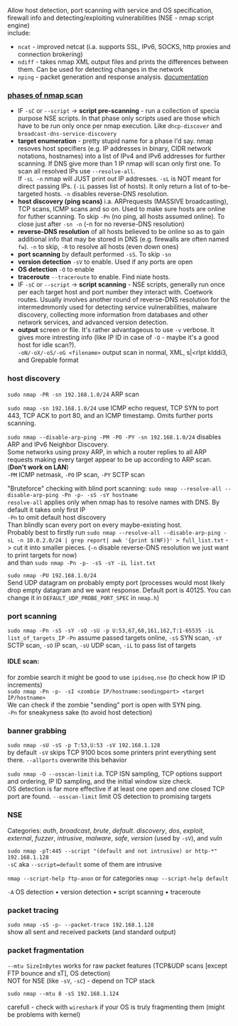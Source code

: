 Allow host detection, port scanning with service and OS specification, firewall info and detecting/exploiting vulnerabilities (NSE - nmap script engine)  
include: 
- `ncat` - improved netcat (i.a. supports SSL, IPv6, SOCKS, http proxies and connection brokering)  
- `ndiff` - takes nmap XML output files and prints the differences between them. Can be used for detecting changes in the network  
- `nping` - packet generation and response analysis. [documentation](https://nmap.org/book/nping-man.html)  
### [phases of nmap scan](https://nmap.org/book/nmap-phases.html)
- IF `-sC` or `--script` -> **script pre-scanning** - run a collection of specia purpose NSE scripts. In that phase only scripts used are those which have to be run only once per nmap execution. Like `dhcp-discover` and `broadcast-dns-service-discovery`  
- **target enumeration** - pretty stupid name for a phase I'd say. nmap resoves host specifiers (e.g. IP addresses in binary, CIDR network notations, hostnames) into a list of IPv4 and IPv6 addresses for further scanning. If DNS give more than 1 IP nmap will scan only first one. To scan all resolved IPs use `--resolve-all`.  
If `-sL -n` nmap will JUST print out IP addresses. `-sL` is NOT meant for direct passing IPs. (`-iL` passes list of hosts). It only return a list of to-be-targeted hosts. `-n` disables reverse-DNS resolution. 
- **host discovery (ping scans)** i.a. ARPrequests (MASSIVE broadcasting), TCP scans, ICMP scans and so on. Used to make sure hosts are online for futher scanning. To skip `-Pn` (no ping, all hosts assumed online). To close just after `-sn -n` (-n for no reverse-DNS resolution)  
- **reverse-DNS resolution** of all hosts believed to be online so as to gain additional info that may be stored in DNS (e.g. firewalls are often named `fw`). `-n` to skip, `-R` to resolve all hosts (even down ones)  
- **port scanning** by default performed `-sS`. To skip `-sn`  
- **version detection** `-sV` to enable. Used if any ports are open  
- **OS detection** `-O` to enable  
- **traceroute** `--traceroute` to enable. Find niate hosts.
- IF `-sC` or `--script` -> **script scanning** - NSE scripts, generally run once per each target host and port number they interact with. Coetwork routes. Usually involves another round of reverse-DNS resolution for the intermedmmonly used for detecting service vulnerabilities, malware discovery, collecting more information from databases and other network services, and advanced version detection.  
- **output** screen or file. It's rather advantageous to use `-v` verbose. It gives more intresting info (like IP ID in case of `-O` - maybe it's a good host for idle scan?).  
`-oN/-oX/-oS/-oG <filename>` output scan in normal, XML, s|<rIpt kIddi3, and Grepable format  

### host discovery
`sudo nmap -PR -sn 192.168.1.0/24` ARP scan

`sudo nmap -sn 192.168.1.0/24`  use ICMP echo request, TCP SYN to port 443, TCP ACK to port 80, and an ICMP timestamp. Omits further ports scanning.

`sudo nmap --disable-arp-ping -PM -PO -PY -sn 192.168.1.0/24` disables ARP and IPv6 Neighbor Discovery.  
Some networks using proxy ARP, in which a router replies to all ARP requests making every target appear to be up according to ARP scan. (**Don't work on LAN**)  
`-PM` ICMP netmask, `-PO` IP scan, `-PY` SCTP scan  

"Bruteforce" checking with blind port scanning:
`sudo nmap --resolve-all --disable-arp-ping -Pn -p- -sS -sY hostname`  
`resolve-all` applies only when nmap has to resolve names with DNS. By default it takes only first IP  
`-Pn` to omit default host discovery  
Than blindly scan every port on every maybe-existing host.  
Probably best to firstly run `sudo nmap --resolve-all --disable-arp-ping -sL -n 10.0.2.0/24 | grep report| awk '{print $(NF)}' > full_list.txt` -> cut it into smaller pieces. (`-n` disable reverse-DNS resolution we just want to print targets for now)  
and than `sudo nmap -Pn -p- -sS -sY -iL list.txt`  

`sudo nmap -PU 192.168.1.0/24`  
Send UDP datagram on probably empty port (processes would most likely drop empty datagram and we want response. Default port is 40125. You can change it in `DEFAULT_UDP_PROBE_PORT_SPEC` in `nmap.h`)  

### port scanning
`sudo nmap -Pn -sS -sY -sO -sU -p U:53,67,68,161,162,T:1-65535 -iL list_of_targets_IP`
`-Pn` assume passed targets online, `-sS` SYN scan, `-sY` SCTP scan, `-sO` IP scan, `-sU` UDP scan, `-iL` to pass list of targets  

#### IDLE scan:
for zombie search it might be good to use `ipidseq.nse`  (to check how IP ID increments)  
`sudo nmap -Pn -p- -sI <zombie IP/hostname:sendingport> <target IP/hostname>`  
We can check if the zombie "sending" port is open with SYN ping.  
`-Pn` for sneakyness sake (to avoid host detection)  

### banner grabbing
`sudo nmap -sU -sS -p T:53,U:53 -sV 192.168.1.128`  
by default `-sV` skips TCP 9100 bcos some printers print everything sent there. `--allports` overwrite this behavior

`sudo nmap -O --osscan-limit` i.a. TCP ISN sampling, TCP options support and ordering, IP ID sampling, and the initial window size check.  
OS detection is far more effective if at least one open and one closed TCP port are found. `--osscan-limit` limit OS detection to promising targets  

### NSE
Categories: *auth*, *broadcast*, *brute*, *default*. *discovery*, *dos*, *exploit*, *external*, *fuzzer*, *intrusive*, *malware*, *safe*, *version* (used by `-sV`), and *vuln*

`sudo nmap -pT:445 --script "(default and not intrusive) or http-*" 192.168.1.128`  
`-sC` aka `--script=default` some of them are intrusive  

 `nmap --script-help ftp-anon` or for categories `nmap --script-help default`  

`-A` OS detection • version detection • script scanning • traceroute  


### packet tracing
`sudo nmap -sS -p- --packet-trace 192.168.1.128`  
show all sent and received packets (and standard output)

### packet fragmentation
`--mtu SizeInBytes`
works for raw packet features (TCP&UDP scans [except FTP bounce and sT], OS detection)  
NOT for NSE (like `-sV`, `-sC`) - depend on TCP stack

`sudo nmap --mtu 8 -sS 192.168.1.124`

carefull - check with `wireshark` if your OS is truly fragmenting them (might be problems with kernel)